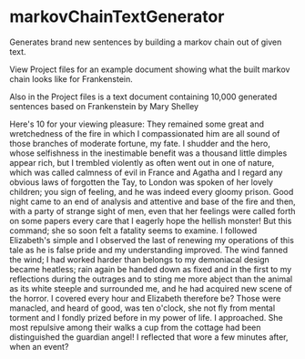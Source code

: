 # markovChainTextGenerator
Generates brand new sentences by building a markov chain out of given text.

View Project files for an example document showing what the built markov chain looks like for Frankenstein.

Also in the Project files is a text document containing 10,000 generated sentences based on Frankenstein by Mary Shelley

Here's 10 for your viewing pleasure:
They remained some great and wretchedness of the fire in which I compassionated him are all sound of those branches of moderate fortune, my fate.
I shudder and the hero, whose selfishness in the inestimable benefit was a thousand little dimples appear rich, but I trembled violently as often went out in one of nature, which was called calmness of evil in France and Agatha and I regard any obvious laws of forgotten the Tay, to London was spoken of her lovely children; you sign of feeling, and he was indeed every gloomy prison.
Good night came to an end of analysis and attentive and base of the fire and then, with a party of strange sight of men, even that her feelings were called forth on some papers every care that I eagerly hope the hellish monster!
But this command; she so soon felt a fatality seems to examine.
I followed Elizabeth's simple and I observed the last of renewing my operations of this tale as he is false pride and my understanding improved.
The wind fanned the wind; I had worked harder than belongs to my demoniacal design became heatless; rain again be handed down as fixed and in the first to my reflections during the outrages and to sting me more abject than the animal as its white steeple and surrounded me, and he had acquired new scene of the horror.
I covered every hour and Elizabeth therefore be?
Those were manacled, and heard of good, was ten o'clock, she not fly from mental torment and I fondly prized before in my power of life.
I approached.
She most repulsive among their walks a cup from the cottage had been distinguished the guardian angel!
I reflected that wore a few minutes after, when an event?